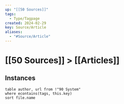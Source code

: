 ```yaml
---
up: "[[50 Sources]]"
tags:
  - Type/Tagpage
created: 2024-02-29
key: Source/Article
aliases:
  - "#Source/Article"
---
```

# [[50 Sources]] > [[Articles]]
## Instances
```dataview
table author, url from !"90 System"
where econtains(tags, this.key)
sort file.name
```
